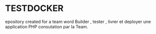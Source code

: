 # TESTDOCKER
epository created for a team word Builder , tester , livrer et deployer une application PHP consutation par la Team.

